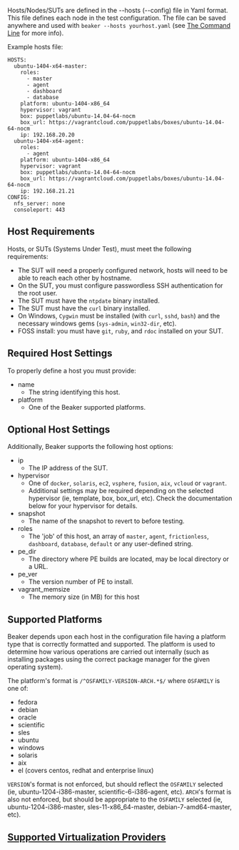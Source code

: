 Hosts/Nodes/SUTs are defined in the --hosts (--config) file in Yaml format.
This file defines each node in the test configuration. The file can be saved
anywhere and used with `beaker --hosts yourhost.yaml`
(see [The Command Line](the_command_line.md) for more info).

Example hosts file:

    HOSTS:
      ubuntu-1404-x64-master:
        roles:
          - master
          - agent
          - dashboard
          - database
        platform: ubuntu-1404-x86_64
        hypervisor: vagrant
        box: puppetlabs/ubuntu-14.04-64-nocm
        box_url: https://vagrantcloud.com/puppetlabs/boxes/ubuntu-14.04-64-nocm
        ip: 192.168.20.20
      ubuntu-1404-x64-agent:
        roles:
          - agent
        platform: ubuntu-1404-x86_64
        hypervisor: vagrant
        box: puppetlabs/ubuntu-14.04-64-nocm
        box_url: https://vagrantcloud.com/puppetlabs/boxes/ubuntu-14.04-64-nocm
        ip: 192.168.21.21
    CONFIG:
      nfs_server: none
      consoleport: 443

## Host Requirements ##
Hosts, or SUTs (Systems Under Test), must meet the following requirements:

* The SUT will need a properly configured network, hosts will need to be able to reach each other by hostname.
* On the SUT, you must configure passwordless SSH authentication for the root user.
* The SUT must have the `ntpdate` binary installed.
* The SUT must have the `curl` binary installed.
* On Windows, `Cygwin` must be installed (with `curl`, `sshd`, `bash`) and the necessary windows gems (`sys-admin`, `win32-dir`, etc).
* FOSS install: you must have `git`, `ruby`, and `rdoc` installed on your SUT.

## Required Host Settings ##

To properly define a host you must provide:

* name
  * The string identifying this host.
* platform
  * One of the Beaker supported platforms.

## Optional Host Settings ##
Additionally, Beaker supports the following host options:

* ip
  * The IP address of the SUT.
* hypervisor
  * One of `docker`, `solaris`, `ec2`, `vsphere`, `fusion`, `aix`, `vcloud` or `vagrant`.
  * Additional settings may be required depending on the selected hypervisor (ie, template, box, box_url, etc).  Check the documentation below for your hypervisor for details.
* snapshot
  * The name of the snapshot to revert to before testing.
* roles
  * The 'job' of this host, an array of `master`, `agent`, `frictionless`, `dashboard`, `database`, `default` or any user-defined string.
* pe_dir
  * The directory where PE builds are located, may be local directory or a URL.
* pe_ver
  * The version number of PE to install.
* vagrant_memsize
  * The memory size (in MB) for this host

## Supported Platforms ##

Beaker depends upon each host in the configuration file having a platform type that is correctly formatted and supported.  The platform is used to determine how various operations are carried out internally (such as installing packages using the correct package manager for the given operating system).

The platform's format is `/^OSFAMILY-VERSION-ARCH.*$/` where `OSFAMILY` is one of:

* fedora
* debian
* oracle
* scientific
* sles
* ubuntu
* windows
* solaris
* aix
* el (covers centos, redhat and enterprise linux)

`VERSION`'s format is not enforced, but should reflect the `OSFAMILY` selected (ie, ubuntu-1204-i386-master, scientific-6-i386-agent, etc).  `ARCH`'s format is also not enforced, but should be appropriate to the `OSFAMILY` selected (ie, ubuntu-1204-i386-master, sles-11-x86_64-master, debian-7-amd64-master, etc).

## [Supported Virtualization Providers](../how_to/hypervisors/README.md#external-hypervisors) ##
